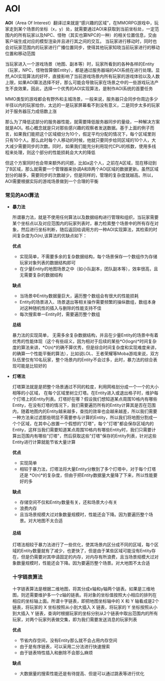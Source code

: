 # AOI

**AOI**（Area Of Interest）翻译过来就是“感兴趣的区域”，在MMORPG游戏中，玩家走到某个场景的坐标（x，y）处，就需要通过AOI来获取到当前坐标处，一定范围内的所有玩家以及NPC、怪物（其实也算NPC的一种）的相关位置信息，交由客户端生成对应的模型渲染并且进行其之间的交互。
当玩家进行移动时，同时也会对玩家范围内的玩家进行广播位置同步，使得其他玩家知晓当前玩家进行的移动位置和移动范围

当玩家进入一个游戏场景（地图、副本等）时，玩家所看到的各种各样的Entity（玩家，NPC，怪物皆算做Entity），都是通过服务器端的AOI系统在进行处理。显然,AOI实现算法的好坏，直接影响了当前游戏场景内所有玩家的游戏体验以及人数上限，如果AOI算法选择不好，那么可能会导致玩家在场景之中的一些游戏玩法产生不良效果，因此，选择一个优秀的AOI实现算法，是制作AOI系统的首要任务

MMO类型的游戏都会有野外和主城场景，一般来说，服务器只会同步你周边多少半径以内的玩家给你，太远的一是玩家屏幕看不到没有意义，二是同步太多的玩家对于服务器压力成倍数上涨

那么为了降低这部分的服务器性能，就需要降低服务器同步的量级，一种解决方案就是AOI。核心概念就是只对那些感兴趣的观察者发送数据。基于上面的例子而言，如果我们能把这个区域细分为10个，假定平均分配的情况下，每个区域里则只有10个人。那么此时每个人移动的时候，他就只要同步给同区域的10个人，大大减少需要同步的次数。同时，如果我们能充分利用现代CPU的核数，使用多线程来处理，则这个部分的性能损耗会大大的降低

但这个方案同时也会带来额外的问题，比如a这个人，之前在A区域，现在移动到了B区域，那么就需要一个管理器来协调A和B两个AOI区域的数据更新。虽然区域划分的越多，需要同步的次数越少，但是同样的，管理的复杂度就越高。所以，AOI需要根据实际的游戏场景做到一个合理的平衡  




### 常见的AOI算法

* **暴力法**

  所谓暴力法，就是不使用任何算法以及数据结构进行管理和组织，当玩家需要某个坐标点以及对应范围内的玩家列表时，暴力检索整个场景中的所有存在对象，然后进行坐标判断，随后返回给调用方的一种AOI实现算法，其检索的时间复杂度为*O(n)*,该算法的优缺点如下：

  **优点**

  * 实现简单，不需要多余的复杂数据结构，每个场景保存一个数组作为存储玩家对象列表的数据结构即可
  * 在少量Entity的地图场景之中（如小队副本，团队副本等），效率很高，且无需要复杂的数据结构

  **缺点**

  - 当场景中Entity数据量巨大，遍历整个数组会有很大的性能损耗
  - Entity的场景进入、场景退出等相关操作需要频繁的操纵数组，数组本身对这种随机性的插入与删除的性能支持不佳
  - 每次搜索单一Entity时，需要遍历整个数组  
    

  **总结**

  暴力法的实现简单， 无需多余复杂数据结构，并且在少量Entity的场景中有着优秀的性能体现（这个有些歧义，因为相对于后续的某些*O(logn)*时间复杂度的算法来讲，*O(n)*的确不算优秀，但是综合时间复杂度和实现难度来讲，的确算一个性能平衡的算法），比如说LOL、王者荣耀等Moba游戏来说，双方队伍里仅有10名玩家，整个场景内的Entity不会过多，此时，暴力法的综合表现可能是比较好的  
  

* **灯塔法**

  灯塔算法就是是把整个场景通过不同的粒度，利用网格划分成一个一个的大小相等的小区域， 在每个区域里树立灯塔。在Entity进入或退出格子时，维护每个灯塔上的Entity列表。灯塔好在哪？假设我们想知道某点周围10格内有哪些Entity，在没有灯塔的情况下，我们需要遍历所有的Entity计算其是否在范围内，随着地图内的Entity越来越多，查找的效率也会越来越差，所以我们需要一种方法来过滤那些明显不需要参与计算的Entity，所以我们将地图分割成一个个区域，在其中心放置一个假想的"灯塔"，每个"灯塔"都会保存区域内的Entity，这样当我们需要知道某点周围10格内有哪些Entity时，我们只需要计算出范围内有哪些"灯塔"，然后获取这些"灯塔"保存的Entity列表，针对这些Entity进行计算就能节省大量计算

  **优点**

  - 实现简单
  - 相较于暴力法，灯塔法将大量Entity分散到了多个灯塔中，对于每个灯塔还是 *O(n)*的复杂度，但由于把Entity数据量大量降了下来，所以性能要好的多

  **缺点**

  - 存储空间不仅和Entity数量有关，还和场景大小有关
  - 浪费内存
  - 且当场景规模大过对象数量规模时，性能还会下降。因为要遍历整个场景。对大地图不太合适  
    

  #### 总结

  灯塔法相较于暴力法进行了一些优化，使其场景内区分成不同的区域，每个区域的Entity数量就有了减少，也更快了，但是由于某些区域可能没有Entity存在，但是仍需要对其申请固定的内存，对内存有所浪费，且当场景规模大过对象数量规模时，性能还会下降。因为要遍历整个场景。对大地图不太合适   
  

  ### 十字链表算法

  十字链表算法是根据二维地图，将其分成x轴和y轴两个链表。如果是三维地图，则还需要维护多一个z轴的链表。将对象的坐标值按照大小相应的排列在相应的坐标轴上面。所谓十字链表，即把地图坐标轴中的 X 和 Y 轴看成是2个链表，将玩家的 X 坐标按照从小到大插入 X 链表，将玩家的 Y 坐标按照从小到大插入 Y 链表，查询时根据玩家的坐标分别从2个链表中取出范围内的所有玩家，对两个玩家列表做交集，即为我们需要发送消息的玩家列表

  **优点**

  - 节省内存空间，没有Entity那么就不会占用内存空间
  - 由于是有序链表，可以采用二分法进行快速搜索
  - 由于链表特性插入和删除不会那么麻烦

  **缺点**

  - 大数据量的搜索性能还是有待提高、但是可以通过跳表等进行优化

  

  
